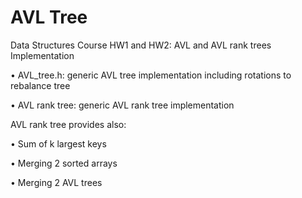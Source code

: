 # AVL Tree

Data Structures Course HW1 and HW2: AVL and AVL rank trees Implementation

• AVL_tree.h: generic AVL tree implementation including rotations to rebalance tree

• AVL rank tree: generic AVL rank tree implementation

AVL rank tree provides also:

• Sum of k largest keys

• Merging 2 sorted arrays

• Merging 2 AVL trees

